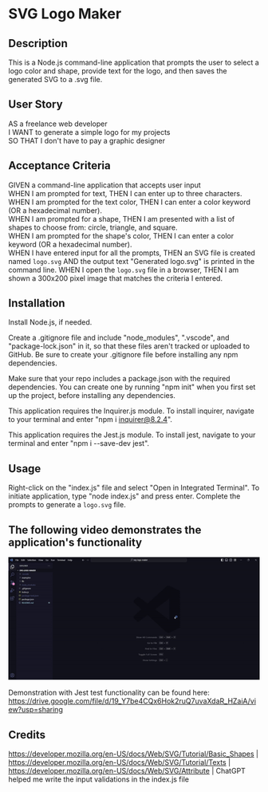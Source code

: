 # SVG Logo Maker

## Description
This is a Node.js command-line application that prompts the user to select a logo color and shape, provide text for the logo, and then saves the generated SVG to a .svg file.

## User Story
AS a freelance web developer  
I WANT to generate a simple logo for my projects  
SO THAT I don't have to pay a graphic designer

## Acceptance Criteria
GIVEN a command-line application that accepts user input  
WHEN I am prompted for text, THEN I can enter up to three characters.  
WHEN I am prompted for the text color, THEN I can enter a color keyword (OR a hexadecimal number).  
WHEN I am prompted for a shape, THEN I am presented with a list of shapes to choose from: circle, triangle, and square.  
WHEN I am prompted for the shape's color, THEN I can enter a color keyword (OR a hexadecimal number).  
WHEN I have entered input for all the prompts, THEN an SVG file is created named `logo.svg` AND the output text "Generated logo.svg" is printed in the command line. 
WHEN I open the `logo.svg` file in a browser, THEN I am shown a 300x200 pixel image that matches the criteria I entered.  

## Installation
Install Node.js, if needed.     

Create a .gitignore file and include "node_modules", ".vscode", and "package-lock.json" in it, so that these files aren't tracked or uploaded to GitHub. Be sure to create your .gitignore file before installing any npm dependencies.     

Make sure that your repo includes a package.json with the required dependencies. You can create one by running "npm init" when you first set up the project, before installing any dependencies.     

This application requires the Inquirer.js module. To install inquirer, navigate to your terminal and enter "npm i inquirer@8.2.4".    

This application requires the Jest.js module. To install jest, navigate to your terminal and enter "npm i --save-dev jest".    

## Usage
Right-click on the "index.js" file and select "Open in Integrated Terminal". To initiate application, type "node index.js" and press enter. Complete the prompts to generate a `logo.svg` file.

## The following video demonstrates the application's functionality
![Demonstration of node.js application that prompts user to enter up to three characters, the text color, the shape, and the shape color and then generates an SVG logo.](https://github.com/Meowlory3579/svg-logo-maker/blob/main/assets/svg-logo-maker.gif)

Demonstration with Jest test functionality can be found here: https://drive.google.com/file/d/19_Y7be4CQx6Hok2ruQ7uvaXdaR_HZaiA/view?usp=sharing

## Credits
https://developer.mozilla.org/en-US/docs/Web/SVG/Tutorial/Basic_Shapes | https://developer.mozilla.org/en-US/docs/Web/SVG/Tutorial/Texts | https://developer.mozilla.org/en-US/docs/Web/SVG/Attribute | ChatGPT helped me write the input validations in the index.js file